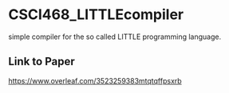 # CSCI468_LITTLEcompiler
simple compiler for the so called LITTLE programming language.

## Link to Paper
https://www.overleaf.com/3523259383mtqtqffpsxrb

